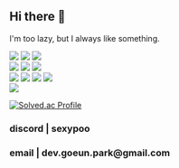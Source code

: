 ## Hi there 👋
I'm too lazy, but I always like something.

<img src="https://img.shields.io/badge/C-A8B9CC?style=for-the-badge&logo=c&logoColor=white"> <img src="https://img.shields.io/badge/c++-00599C?style=for-the-badge&logo=c%2B%2B&logoColor=white"> <img src="https://img.shields.io/badge/python-3776AB?style=for-the-badge&logo=python&logoColor=white">
<br>
<img src="https://img.shields.io/badge/html5-E34F26?style=for-the-badge&logo=html5&logoColor=white"> <img src="https://img.shields.io/badge/css-1572B6?style=for-the-badge&logo=css3&logoColor=white"> <img src="https://img.shields.io/badge/javascript-F7DF1E?style=for-the-badge&logo=javascript&logoColor=white">
<br>
<img src="https://img.shields.io/badge/react-61DAFB?style=for-the-badge&logo=react&logoColor=white"> <img src="https://img.shields.io/badge/typescript-3178C6?style=for-the-badge&logo=typescript&logoColor=white"> <img src="https://img.shields.io/badge/flask-000000?style=for-the-badge&logo=flask&logoColor=white"> <img src="https://img.shields.io/badge/mongodb-47A248?style=for-the-badge&logo=mongodb&logoColor=white"> 
<br>
<img src="https://img.shields.io/badge/unity-FFFFFF?style=for-the-badge&logo=unity&logoColor=black">

[![Solved.ac Profile](http://mazassumnida.wtf/api/v2/generate_badge?boj=goeun)](https://solved.ac/goeun/)

<h3>discord | sexypoo</h3>
<h3>email | dev.goeun.park@gmail.com</h3>
